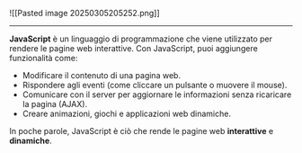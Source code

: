 ![[Pasted image 20250305205252.png]]

---

**JavaScript** è un linguaggio di programmazione che viene utilizzato per rendere le pagine web interattive. Con JavaScript, puoi aggiungere funzionalità come:

- Modificare il contenuto di una pagina web.
- Rispondere agli eventi (come cliccare un pulsante o muovere il mouse).
- Comunicare con il server per aggiornare le informazioni senza ricaricare la pagina (AJAX).
- Creare animazioni, giochi e applicazioni web dinamiche.

In poche parole, JavaScript è ciò che rende le pagine web **interattive** e **dinamiche**.
